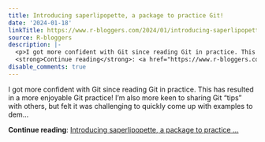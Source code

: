 ```yaml
---
title: Introducing saperlipopette, a package to practice Git!
date: '2024-01-18'
linkTitle: https://www.r-bloggers.com/2024/01/introducing-saperlipopette-a-package-to-practice-git/
source: R-bloggers
description: |-
  <p>I got more confident with Git since reading Git in practice. This has resulted in a more enjoyable Git practice! I’m also more keen to sharing Git “tips” with others, but felt it was challenging to quickly come up with examples to dem...</p>
  <strong>Continue reading</strong>: <a href="https://www.r-bloggers.com/2024/01/introducing-saperlipopette-a-package-to-practice-git/">Introducing saperlipopette, a package to practice ...
disable_comments: true
---
```

<p>I got more confident with Git since reading Git in practice. This has resulted in a more enjoyable Git practice! I’m also more keen to sharing Git “tips” with others, but felt it was challenging to quickly come up with examples to dem...</p>
<strong>Continue reading</strong>: <a href="https://www.r-bloggers.com/2024/01/introducing-saperlipopette-a-package-to-practice-git/">Introducing saperlipopette, a package to practice ...